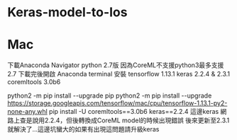 # Keras-model-to-Ios

# Mac 
下載Anaconda Navigator python 2.7版
因為CoreML不支援python3最多支援2.7
下載完後開啟 Anaconda terminal
安裝
tensorflow 1.13.1 keras 2.2.4 & 2.3.1 coremltools 3.0b6

  python2 -m pip install --upgrade pip
  python2 -m pip install --upgrade https://storage.googleapis.com/tensorflow/mac/cpu/tensorflow-1.13.1-py2-none-any.whl
  pip install -U coremltools==3.0b6 keras==2.2.4
  這邊keras 網路上查是說用2.2.4，但後轉換成CoreML model的時候出現錯誤
  後來更新至2.3.1就解決了...這邊坑蠻大的如果有出現這問題請升級keras

